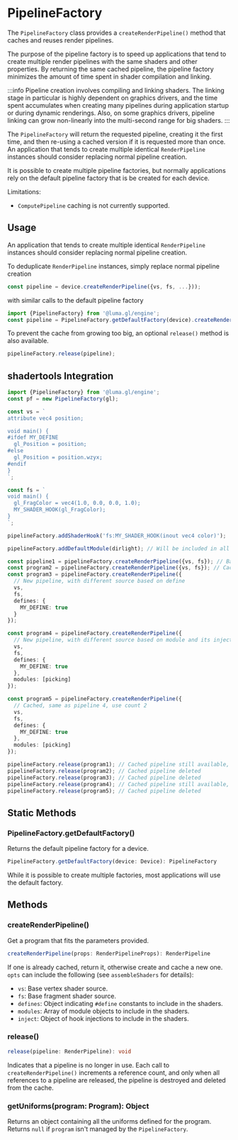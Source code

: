 # PipelineFactory

The `PipelineFactory` class provides a `createRenderPipeline()` method that caches and reuses render pipelines.

The purpose of the pipeline factory is to speed up applications that tend to create multiple render pipelines with the same shaders and other properties. By returning the same cached pipeline, the pipeline factory minimizes the amount of time spent in shader compilation and linking.

:::info
Pipeline creation involves compiling and linking shaders. The linking stage in particular is highly dependent on graphics drivers, and the time spent accumulates when creating many pipelines during application startup or during dynamic renderings. Also, on some graphics drivers, pipeline linking can grow non-linearly into the multi-second range for big shaders.
:::

The `PipelineFactory` will return the requested pipeline, creating it the first time, and then re-using a cached version if it is requested more than once. An application that tends to create multiple identical `RenderPipeline` instances
should consider replacing normal pipeline creation.

It is possible to create multiple pipeline factories, but normally applications rely on the default pipeline factory that is be created for each device.

Limitations:
- `ComputePipeline` caching is not currently supported.

## Usage

An application that tends to create multiple identical `RenderPipeline` instances
should consider replacing normal pipeline creation.

To deduplicate `RenderPipeline` instances, simply replace normal pipeline creation

```typescript
const pipeline = device.createRenderPipeline({vs, fs, ...}));
```

with similar calls to the default pipeline factory

```typescript
import {PipelineFactory} from '@luma.gl/engine';
const pipeline = PipelineFactory.getDefaultFactory(device).createRenderPipeline({vs, fs, ...}));
```

To prevent the cache from growing too big, an optional `release()` method is also available.

```typescript
pipelineFactory.release(pipeline);
```

## shadertools Integration

```typescript
import {PipelineFactory} from '@luma.gl/engine';
const pf = new PipelineFactory(gl);

const vs = `
attribute vec4 position;

void main() {
#ifdef MY_DEFINE
  gl_Position = position;
#else
  gl_Position = position.wzyx;
#endif
}
`;

const fs = `
void main() {
  gl_FragColor = vec4(1.0, 0.0, 0.0, 1.0);
  MY_SHADER_HOOK(gl_FragColor);
}
`;

pipelineFactory.addShaderHook('fs:MY_SHADER_HOOK(inout vec4 color)');

pipelineFactory.addDefaultModule(dirlight); // Will be included in all following programs

const pipeline1 = pipelineFactory.createRenderPipeline({vs, fs}); // Basic, no defines, only default module
const program2 = pipelineFactory.createRenderPipeline({vs, fs}); // Cached, same as pipeline 1, use count 2
const program3 = pipelineFactory.createRenderPipeline({
  // New pipeline, with different source based on define
  vs,
  fs,
  defines: {
    MY_DEFINE: true
  }
});

const program4 = pipelineFactory.createRenderPipeline({
  // New pipeline, with different source based on module and its injection
  vs,
  fs,
  defines: {
    MY_DEFINE: true
  },
  modules: [picking]
});

const program5 = pipelineFactory.createRenderPipeline({
  // Cached, same as pipeline 4, use count 2
  vs,
  fs,
  defines: {
    MY_DEFINE: true
  },
  modules: [picking]
});

pipelineFactory.release(program1); // Cached pipeline still available, use count 1
pipelineFactory.release(program2); // Cached pipeline deleted
pipelineFactory.release(program3); // Cached pipeline deleted
pipelineFactory.release(program4); // Cached pipeline still available, use count 1
pipelineFactory.release(program5); // Cached pipeline deleted
```

## Static Methods

### PipelineFactory.getDefaultFactory()

Returns the default pipeline factory for a device.

```typescript
PipelineFactory.getDefaultFactory(device: Device): PipelineFactory
```

While it is possible to create multiple factories, most applications will use the default factory.

## Methods

### createRenderPipeline()

Get a program that fits the parameters provided. 

```typescript
createRenderPipeline(props: RenderPipelineProps): RenderPipeline
```

If one is already cached, return it, otherwise create and cache a new one.
`opts` can include the following (see `assembleShaders` for details):

- `vs`: Base vertex shader source.
- `fs`: Base fragment shader source.
- `defines`: Object indicating `#define` constants to include in the shaders.
- `modules`: Array of module objects to include in the shaders.
- `inject`: Object of hook injections to include in the shaders.

### release()

```typescript
release(pipeline: RenderPipeline): void
```

Indicates that a pipeline is no longer in use. Each call to `createRenderPipeline()` increments a reference count, and only when all references to a pipeline are released, the pipeline is destroyed and deleted from the cache.


### getUniforms(program: Program): Object

Returns an object containing all the uniforms defined for the program. Returns `null` if `program` isn't managed by the `PipelineFactory`.
